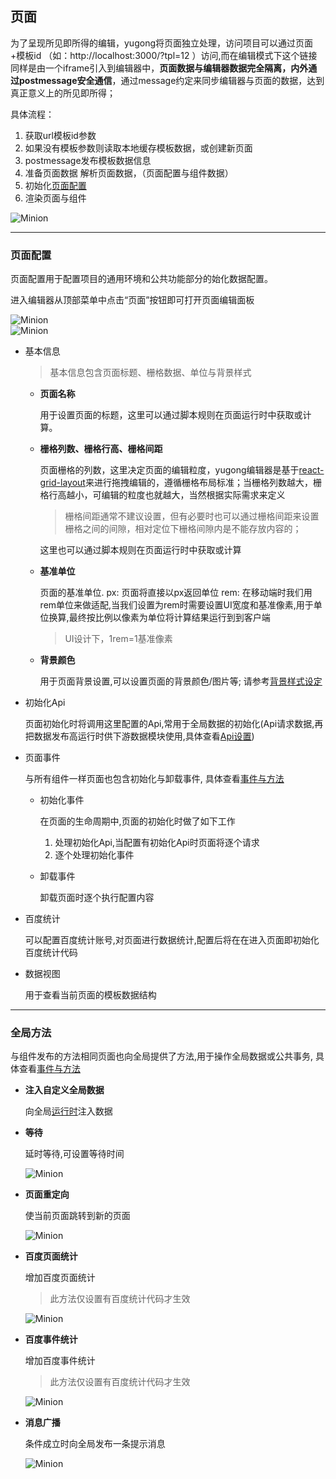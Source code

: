 ## 页面

为了呈现所见即所得的编辑，yugong将页面独立处理，访问项目可以通过页面+模板id （如：http://localhost:3000/?tpl=12  ）访问,而在编辑模式下这个链接同样是由一个iframe引入到编辑器中，**页面数据与编辑器数据完全隔离，内外通过postmessage安全通信**，通过message约定来同步编辑器与页面的数据，达到真正意义上的所见即所得；

具体流程：
1. 获取url模板id参数
2. 如果没有模板参数则读取本地缓存模板数据，或创建新页面
3. postmessage发布模板数据信息
4. 准备页面数据 解析页面数据，（页面配置与组件数据）
5. 初始化[页面配置](#页面配置)
6. 渲染页面与组件

![Minion](https://www.eightfeet.cn/yugong/images/documents/page/page.drawio.svg)

---

### 页面配置
页面配置用于配置项目的通用环境和公共功能部分的始化数据配置。

进入编辑器从顶部菜单中点击“页面”按钮即可打开页面编辑面板

![Minion](https://www.eightfeet.cn/yugong/images/documents/page/page.png)
<br />
![Minion](https://www.eightfeet.cn/yugong/images/documents/page/pageset.png)

+ 基本信息
  > 基本信息包含页面标题、栅格数据、单位与背景样式
    - **页面名称** 
        
        用于设置页面的标题，这里可以通过脚本规则在页面运行时中获取或计算。

    - **栅格列数、栅格行高、栅格间距**

        页面栅格的列数，这里决定页面的编辑粒度，yugong编辑器是基于[react-grid-layout](https://github.com/react-grid-layout/react-grid-layout)来进行拖拽编辑的，遵循栅格布局标准；当栅格列数越大，栅格行高越小，可编辑的粒度也就越大，当然根据实际需求来定义
        
        > 栅格间距通常不建议设置，但有必要时也可以通过栅格间距来设置栅格之间的间隙，相对定位下栅格间隙内是不能存放内容的；
        
        这里也可以通过脚本规则在页面运行时中获取或计算

    - **基准单位**

        页面的基准单位.
        px: 页面将直接以px返回单位
        rem: 在移动端时我们用rem单位来做适配,当我们设置为rem时需要设置UI宽度和基准像素,用于单位换算,最终按比例以像素为单位将计算结果运行到到客户端

        > UI设计下，1rem=1基准像素

    - **背景颜色**
  
        用于页面背景设置,可以设置页面的背景颜色/图片等; 请参考[背景样式设定](./../styles/README.md)

 + 初始化Api

    页面初始化时将调用这里配置的Api,常用于全局数据的初始化(Api请求数据,再把数据发布高运行时供下游数据模块使用,具体查看[Api设置](./../apiConfig/README.md))

 + 页面事件

    与所有组件一样页面也包含初始化与卸载事件, 具体查看[事件与方法](./../eventFunctionConfig/README.md)

    - 初始化事件
    
      在页面的生命周期中,页面的初始化时做了如下工作

      1. 处理初始化Api,当配置有初始化Api时页面将逐个请求
      2. 逐个处理初始化事件

    - 卸载事件

      卸载页面时逐个执行配置内容

  + 百度统计
  
      可以配置百度统计账号,对页面进行数据统计,配置后将在在进入页面即初始化百度统计代码

  + 数据视图

      用于查看当前页面的模板数据结构

---

### 全局方法

  与组件发布的方法相同页面也向全局提供了方法,用于操作全局数据或公共事务, 具体查看[事件与方法](./../eventFunctionConfig/README.md)

  + **注入自定义全局数据**
  
    向全局[运行时](./../runningTimes/README.md)注入数据

  + **等待**

    延时等待,可设置等待时间

    ![Minion](https://www.eightfeet.cn/yugong/images/documents/page/xm.png)

  + **页面重定向**

    使当前页面跳转到新的页面

    ![Minion](https://www.eightfeet.cn/yugong/images/documents/page/redirect.png)

  + **百度页面统计**

    增加百度页面统计
    > 此方法仅设置有百度统计代码才生效

    ![Minion](https://www.eightfeet.cn/yugong/images/documents/page/bdurl.png)

  + **百度事件统计**

    增加百度事件统计
    > 此方法仅设置有百度统计代码才生效

    ![Minion](https://www.eightfeet.cn/yugong/images/documents/page/bdenv.png)

  + **消息广播**

    条件成立时向全局发布一条提示消息

    ![Minion](https://www.eightfeet.cn/yugong/images/documents/page/msg.png)